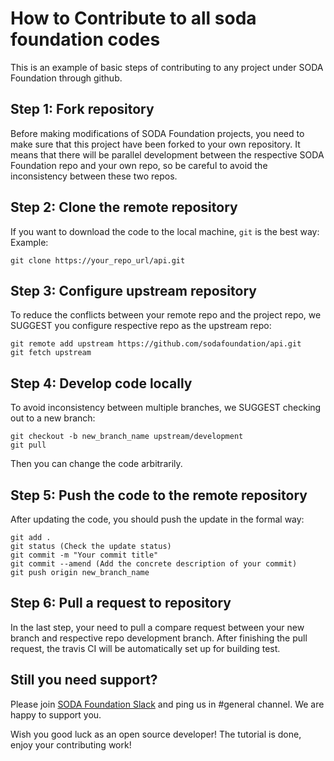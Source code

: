 # How to Contribute to all soda foundation codes
This is an example of basic steps of contributing to any project under SODA Foundation through github.

## Step 1: Fork  repository 

Before making modifications of SODA Foundation projects, you need to make sure that this project have been forked to your own
repository. It means that there will be parallel development between the respective SODA Foundation repo and your own repo, so be careful
to avoid the inconsistency between these two repos.

## Step 2: Clone the remote repository

If you want to download the code to the local machine, ```git``` is the best way:
Example:
```
git clone https://your_repo_url/api.git
```

## Step 3: Configure upstream repository

To reduce the conflicts between your remote repo and the project repo, we SUGGEST you configure respective repo as the upstream repo:
```
git remote add upstream https://github.com/sodafoundation/api.git
git fetch upstream
```

## Step 4: Develop code locally

To avoid inconsistency between multiple branches, we SUGGEST checking out to a new branch:
```
git checkout -b new_branch_name upstream/development
git pull
```
Then you can change the code arbitrarily.

## Step 5: Push the code to the remote repository

After updating the code, you should push the update in the formal way:
```
git add .
git status (Check the update status)
git commit -m "Your commit title"
git commit --amend (Add the concrete description of your commit)
git push origin new_branch_name
```

## Step 6: Pull a request to  repository

In the last step, your need to pull a compare request between your new branch and respective repo development branch. After
finishing the pull request, the travis CI will be automatically set up for building test.

## Still you need support?
Please join [SODA Foundation Slack](https://sodafoundation.io/slack) and ping us in #general channel. We are happy to support you.

Wish you good luck as an open source developer!
The tutorial is done, enjoy your contributing work!
